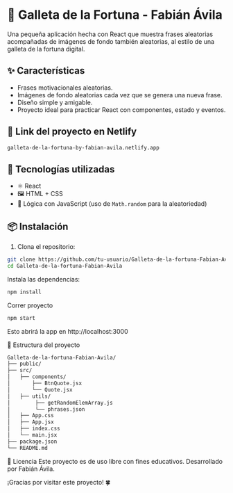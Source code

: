 # 🥠 Galleta de la Fortuna - Fabián Ávila

Una pequeña aplicación hecha con React que muestra frases aleatorias acompañadas de imágenes de fondo también aleatorias, al estilo de una galleta de la fortuna digital.

## ✨ Características

- Frases motivacionales aleatorias.
- Imágenes de fondo aleatorias cada vez que se genera una nueva frase.
- Diseño simple y amigable.
- Proyecto ideal para practicar React con componentes, estado y eventos.
## 🔗 Link del proyecto en Netlify
```bash
galleta-de-la-fortuna-by-fabian-avila.netlify.app
```
## 🧰 Tecnologías utilizadas

- ⚛️ React
- 🖼️ HTML + CSS
- 🎲 Lógica con JavaScript (uso de `Math.random` para la aleatoriedad)

## 📦 Instalación

1. Clona el repositorio:

```bash
git clone https://github.com/tu-usuario/Galleta-de-la-fortuna-Fabian-Avila.git
cd Galleta-de-la-fortuna-Fabian-Avila
```
Instala las dependencias:

```bash
npm install
```
Correr proyecto
```bash
npm start
```
Esto abrirá la app en http://localhost:3000

📁 Estructura del proyecto

```bash
Galleta-de-la-fortuna-Fabian-Avila/
├── public/
├── src/
│   ├── components/
│       ├── BtnQuote.jsx
│       └── Quote.jsx  
│   ├── utils/
│        ├── getRandomElemArray.js
│        └── phrases.json
│   ├── App.css
│   ├── App.jsx
│   ├── index.css
│   └── main.jsx
├── package.json
└── README.md
```


📜 Licencia
Este proyecto es de uso libre con fines educativos.
Desarrollado por Fabián Ávila.

¡Gracias por visitar este proyecto! 🍀
